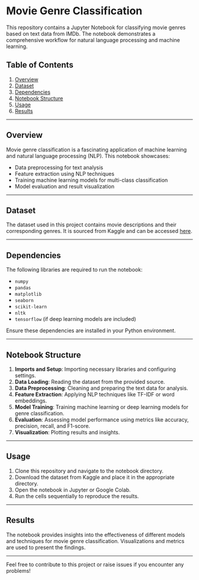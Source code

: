 # Movie Genre Classification

This repository contains a Jupyter Notebook for classifying movie genres based on text data from IMDb. The notebook demonstrates a comprehensive workflow for natural language processing and machine learning.

## Table of Contents

1. [Overview](#overview)
2. [Dataset](#dataset)
3. [Dependencies](#dependencies)
4. [Notebook Structure](#notebook-structure)
5. [Usage](#usage)
6. [Results](#results)

---

## Overview

Movie genre classification is a fascinating application of machine learning and natural language processing (NLP). This notebook showcases:

- Data preprocessing for text analysis
- Feature extraction using NLP techniques
- Training machine learning models for multi-class classification
- Model evaluation and result visualization

---

## Dataset

The dataset used in this project contains movie descriptions and their corresponding genres. It is sourced from Kaggle and can be accessed [here](https://www.kaggle.com/datasets/hijest/genre-classification-dataset-imdb).

---

## Dependencies

The following libraries are required to run the notebook:

- `numpy`
- `pandas`
- `matplotlib`
- `seaborn`
- `scikit-learn`
- `nltk`
- `tensorflow` (if deep learning models are included)

Ensure these dependencies are installed in your Python environment.

---

## Notebook Structure

1. **Imports and Setup**: Importing necessary libraries and configuring settings.
2. **Data Loading**: Reading the dataset from the provided source.
3. **Data Preprocessing**: Cleaning and preparing the text data for analysis.
4. **Feature Extraction**: Applying NLP techniques like TF-IDF or word embeddings.
5. **Model Training**: Training machine learning or deep learning models for genre classification.
6. **Evaluation**: Assessing model performance using metrics like accuracy, precision, recall, and F1-score.
7. **Visualization**: Plotting results and insights.

---

## Usage

1. Clone this repository and navigate to the notebook directory.
2. Download the dataset from Kaggle and place it in the appropriate directory.
3. Open the notebook in Jupyter or Google Colab.
4. Run the cells sequentially to reproduce the results.

---

## Results

The notebook provides insights into the effectiveness of different models and techniques for movie genre classification. Visualizations and metrics are used to present the findings.

---

Feel free to contribute to this project or raise issues if you encounter any problems!


